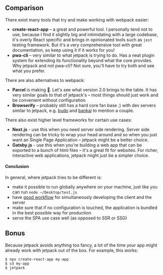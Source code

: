 ## Comparison

There exist many tools that try and make working with webpack easier:

* **create-react-app** – a great and powerful tool. I personally tend not to use, because I find it slightly big and intimidating with a large codebase, it's overly React specific and brings in opinionated tools such as `jest` testing framework. But it's a very comprehensive tool with great documentation, so keep using it if it works for you!
* **pwa-cli** – very similar to what jetpack is trying to do. Has a neat plugin system for extending its functionality beyond what the core provides. Why jetpack and not pwa-cli? Not sure, you'll have to try both and see what you prefer.

There are also alternatives to webpack:

* **Parcel** is making 🌊. Let's see what version 2.0 brings to the table. It has very similar goals to that of jetpack's – most things should just work and be convenient without configuration.
* **Browserify** – probably still has a hard core fan base ;) with dev servers similar to jetpack, e.g. [budo](https://github.com/mattdesl/budo) and [bankai](https://github.com/choojs/bankai) to mention a couple.

There also exist higher level frameworks for certain use cases:

* **Next.js** - use this when you need server side rendering. Server side rendering can be tricky to wrap your head around and so when you just want an Single Page Application – jetpack might be a better choice.
* **Gatsby.js** - use this when you're building a web app that can be exported to a bunch of html files – it's a great fit for websites. For richer, interactive web applications, jetpack might just be a simpler choice.

#### Conclusion

In general, where jetpack tries to be different is:

- make it possible to run globally anywhere on your machine, just like you can run `node ~/Desktop/test.js`
- have [good workflow](./06-workflow-and-deployment.md) for simultaneously developing the client and the server
- make sure that if no configuration is touched, the application is bundled in the best possible way for production
- serve the SPA use case well (as opposed to SSR or SSG)

## Bonus

Because jetpack avoids anything too fancy, a lot of the time your app might already work with jetpack out of the box. For example, this works:

    $ npx create-react-app my-app
    $ cd my-app
    $ jetpack
